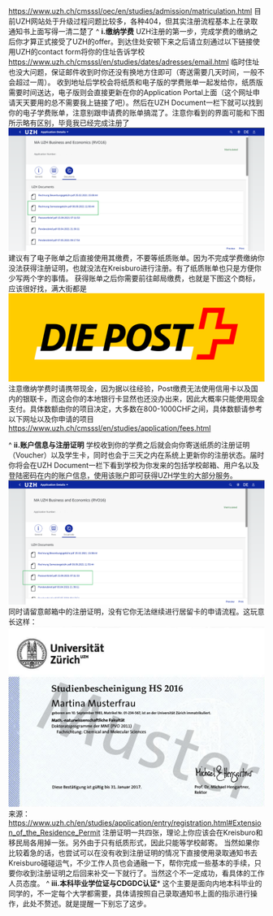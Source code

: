 <https://www.uzh.ch/cmsssl/oec/en/studies/admission/matriculation.html>
目前UZH网站处于升级过程问题比较多，各种404，但其实注册流程基本上在录取通知书上面写得一清二楚了
^
**i.缴纳学费**
UZH注册的第一步，完成学费的缴纳之后你才算正式接受了UZH的offer。到达住处安顿下来之后请立刻通过以下链接使用UZH的contact form将你的住址告诉学校
<https://www.uzh.ch/cmsssl/en/studies/dates/adresses/email.html>
临时住址也没大问题，保证邮件收到时你还没有换地方住即可（寄送需要几天时间，一般不会超过一周）。
收到地址后学校会将纸质和电子版的学费账单一起发给你，纸质版需要时间送达，电子版则会直接更新在你的Application Portal上面（这个网址申请天天要用的总不需要我上链接了吧）。然后在UZH Document一栏下就可以找到你的电子学费账单，注意别跟申请费的账单搞混了。注意你看到的界面可能和下图所示略有区别，毕竟我已经完成注册了
![](.topwrite/assets/学费账单位置.png)
建议有了电子账单之后直接使用其缴费，不要等纸质账单。因为不完成学费缴纳你没法获得注册证明，也就没法在Kreisburo进行注册。有了纸质账单也只是方便你少写两个字的事情。
获得账单之后你需要前往邮局缴费，也就是下图这个商标，应该很好找，满大街都是
![](.topwrite/assets/Schweizerische_Post_Logo.svg.png)
注意缴纳学费时请携带现金，因为据以往经验，Post缴费无法使用信用卡以及国内的银联卡，而这会你的本地银行卡显然也还没办出来，因此大概率只能使用现金支付。具体数额由你的项目决定，大多数在800-1000CHF之间，具体数额请参考以下网址以及你申请的项目
<https://www.uzh.ch/cmsssl/en/studies/application/fees.html>



^
**ii.账户信息与注册证明**
学校收到你的学费之后就会向你寄送纸质的注册证明（Voucher）以及学生卡，同时也会于三天之内在系统上更新你的注册状态。届时你将会在UZH Document一栏下看到学校为你发来的包括学校邮箱、用户名以及登陆密码在内的账户信息，使用该账户即可获得UZH学生的大部分服务。
![](.topwrite/assets/账户信息位置.png)
同时请留意邮箱中的注册证明，没有它你无法继续进行居留卡的申请流程。这玩意长这样：
![](.topwrite/assets/voucher.jpg)
来源：
<https://www.uzh.ch/en/studies/application/entry/registration.html#Extension_of_the_Residence_Permit>
注册证明一共四张，理论上你应该会在Kreisburo和移民局各用掉一张。另外由于只有纸质形式，因此只能等学校邮寄。
当然如果你比较着急的话，也尝试可以在没有收到注册证明的情况下直接使用录取通知书去Kreisburo碰碰运气，不少工作人员也会通融一下，帮你完成一些基本的手续，只要你收到注册证明之后回来补交一下就行了。当然这个不一定成功，看具体的工作人员态度。
^
**iii.本科毕业学位证与CDGDC认证***
这个主要是面向内地本科毕业的同学的，不一定每个大学都需要，具体请按照自己录取通知书上面的指示进行操作，此处不赘述。就是提醒一下别忘了这步。

